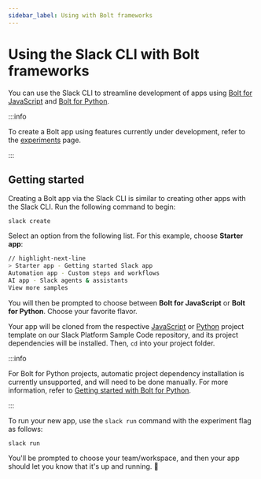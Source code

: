 ```yaml
---
sidebar_label: Using with Bolt frameworks
---
```


# Using the Slack CLI with Bolt frameworks

You can use the Slack CLI to streamline development of apps using [Bolt for JavaScript](/tools.slack.dev/bolt-js) and [Bolt for Python](/tools.slack.dev/bolt-python).

:::info

To create a Bolt app using features currently under development, refer to the [experiments](https://tools.slack.dev/slack-cli/reference/experiments) page.

:::

## Getting started

Creating a Bolt app via the Slack CLI is similar to creating other apps with the Slack CLI. Run the following command to begin:

```
slack create
```

Select an option from the following list. For this example, choose **Starter app**:

```zsh
// highlight-next-line
> Starter app - Getting started Slack app
Automation app - Custom steps and workflows
AI app - Slack agents & assistants
View more samples
```

You will then be prompted to choose between **Bolt for JavaScript** or **Bolt for Python**. Choose your favorite flavor.

Your app will be cloned from the respective [JavaScript](https://github.com/slack-samples/bolt-js-starter-template) or [Python](https://github.com/slack-samples/bolt-python-starter-template) project template on our Slack Platform Sample Code repository, and its project dependencies will be installed. Then, `cd` into your project folder. 

:::info

For Bolt for Python projects, automatic project dependency installation is currently unsupported, and will need to be done manually. For more information, refer to [Getting started with Bolt for Python](https://tools.slack.dev/bolt-python/getting-started).

:::

To run your new app, use the `slack run` command with the experiment flag as follows:

```
slack run
```

You'll be prompted to choose your team/workspace, and then your app should let you know that it's up and running. 🎉